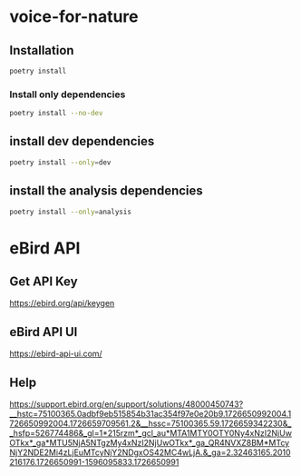 # voice-for-nature

## Installation
```bash
poetry install
```
### Install only dependencies
```bash
poetry install --no-dev
```
## install dev dependencies
```bash
poetry install --only=dev
```

## install the analysis dependencies
```bash
poetry install --only=analysis
```

# eBird API

## Get API Key
https://ebird.org/api/keygen

## eBird API UI
https://ebird-api-ui.com/


## Help
https://support.ebird.org/en/support/solutions/48000450743?__hstc=75100365.0adbf9eb515854b31ac354f97e0e20b9.1726650992004.1726650992004.1726659709561.2&__hssc=75100365.59.1726659342230&__hsfp=526774486&_gl=1*215rzm*_gcl_au*MTA1MTY0OTY0Ny4xNzI2NjUwOTkx*_ga*MTU5NjA5NTgzMy4xNzI2NjUwOTkx*_ga_QR4NVXZ8BM*MTcyNjY2NDE2Mi4zLjEuMTcyNjY2NDgxOS42MC4wLjA.&_ga=2.32463165.2010216176.1726650991-1596095833.1726650991
